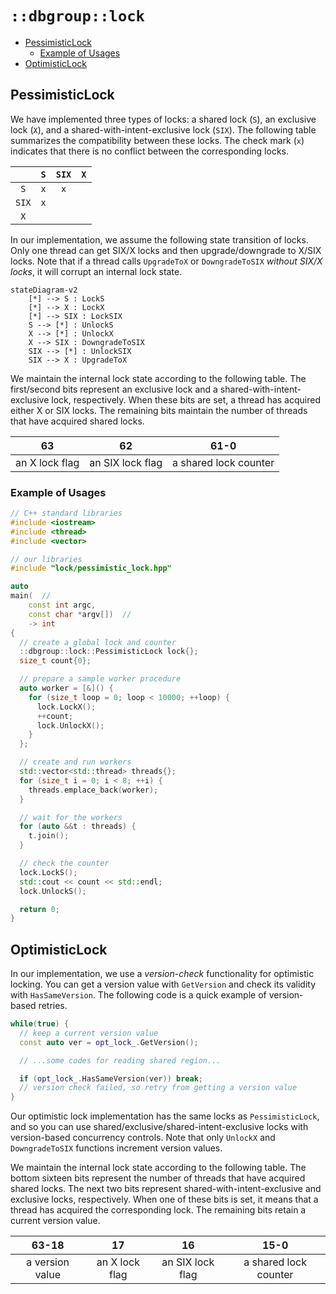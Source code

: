 # `::dbgroup::lock`

- [PessimisticLock](#pessimisticlock)
    - [Example of Usages](#example-of-usages)
- [OptimisticLock](#optimisticlock)

## PessimisticLock

We have implemented three types of locks: a shared lock (`S`), an exclusive lock (`X`), and a shared-with-intent-exclusive lock (`SIX`). The following table summarizes the compatibility between these locks. The check mark (`x`) indicates that there is no conflict between the corresponding locks.

|| `S` | `SIX` | `X` |
|:-:|:-:|:-:|:-:|
| `S` | `x` | `x` | |
| `SIX` | `x` | | |
| `X` | | | |

In our implementation, we assume the following state transition of locks. Only one thread can get SIX/X locks and then upgrade/downgrade to X/SIX locks. Note that if a thread calls `UpgradeToX` or `DowngradeToSIX` *without SIX/X locks*, it will corrupt an internal lock state.

```mermaid
stateDiagram-v2
    [*] --> S : LockS
    [*] --> X : LockX
    [*] --> SIX : LockSIX
    S --> [*] : UnlockS
    X --> [*] : UnlockX
    X --> SIX : DowngradeToSIX
    SIX --> [*] : UnlockSIX
    SIX --> X : UpgradeToX
```

We maintain the internal lock state according to the following table. The first/second bits represent an exclusive lock and a shared-with-intent-exclusive lock, respectively. When these bits are set, a thread has acquired either X or SIX locks. The remaining bits maintain the number of threads that have acquired shared locks.

| 63 | 62 | 61-0 |
|:-:|:-:|:-:|
| an X lock flag | an SIX lock flag | a shared lock counter |

### Example of Usages

```cpp
// C++ standard libraries
#include <iostream>
#include <thread>
#include <vector>

// our libraries
#include "lock/pessimistic_lock.hpp"

auto
main(  //
    const int argc,
    const char *argv[])  //
    -> int
{
  // create a global lock and counter
  ::dbgroup::lock::PessimisticLock lock{};
  size_t count{0};

  // prepare a sample worker procedure
  auto worker = [&]() {
    for (size_t loop = 0; loop < 10000; ++loop) {
      lock.LockX();
      ++count;
      lock.UnlockX();
    }
  };

  // create and run workers
  std::vector<std::thread> threads{};
  for (size_t i = 0; i < 8; ++i) {
    threads.emplace_back(worker);
  }

  // wait for the workers
  for (auto &&t : threads) {
    t.join();
  }

  // check the counter
  lock.LockS();
  std::cout << count << std::endl;
  lock.UnlockS();

  return 0;
}
```

## OptimisticLock

In our implementation, we use a *version-check* functionality for optimistic locking. You can get a version value with `GetVersion` and check its validity with `HasSameVersion`. The following code is a quick example of version-based retries.

```cpp
while(true) {
  // keep a current version value
  const auto ver = opt_lock_.GetVersion();

  // ...some codes for reading shared region...

  if (opt_lock_.HasSameVersion(ver)) break;
  // version check failed, so retry from getting a version value
}
```

Our optimistic lock implementation has the same locks as `PessimisticLock`, and so you can use shared/exclusive/shared-intent-exclusive locks with version-based concurrency controls. Note that only `UnlockX` and `DowngradeToSIX` functions increment version values.

We maintain the internal lock state according to the following table. The bottom sixteen bits represent the number of threads that have acquired shared locks. The next two bits represent shared-with-intent-exclusive and exclusive locks, respectively. When one of these bits is set, it means that a thread has acquired the corresponding lock. The remaining bits retain a current version value.

| 63-18 | 17 | 16 | 15-0 |
|:-:|:-:|:-:|:-:|
| a version value | an X lock flag | an SIX lock flag | a shared lock counter |
